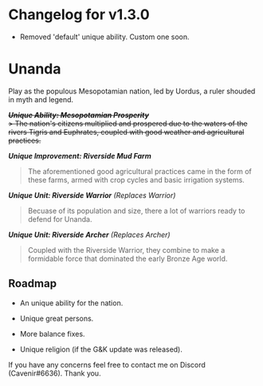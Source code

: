 # Changelog for v1.3.0
- Removed 'default' unique ability. Custom one soon.

# Unanda
Play as the populous Mesopotamian nation, led by Uordus, a ruler shouded in myth and legend.

~~***Unique Ability: Mesopotamian Prosperity***~~  
~~> The nation's citizens multiplied and prospered due to the waters of the rivers Tigris and Euphrates, coupled with good weather and agricultural practices.~~

***Unique Improvement: Riverside Mud Farm***
> The aforementioned good agricultural practices came in the form of these farms, armed with crop cycles and basic irrigation systems.

***Unique Unit: Riverside Warrior** (Replaces Warrior)*  
> Becuase of its population and size, there a lot of warriors ready to defend for Unanda.  

***Unique Unit: Riverside Archer** (Replaces Archer)*  
> Coupled with the Riverside Warrior, they combine to make a formidable force that dominated the early Bronze Age world.  

## Roadmap
- An unique ability for the nation.

- Unique great persons.

- More balance fixes.

- Unique religion (if the G&K update was released).

If you have any concerns feel free to contact me on Discord (Cavenir#6636). Thank you.

